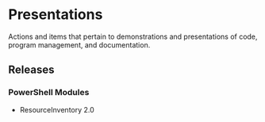 # Presentations
Actions and items that pertain to demonstrations and presentations of code, program management, and documentation.

## Releases
### PowerShell Modules
- ResourceInventory 2.0

